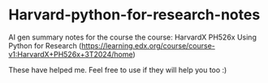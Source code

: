 # Harvard-python-for-research-notes
AI gen summary notes for the course the course: HarvardX PH526x Using Python for Research (https://learning.edx.org/course/course-v1:HarvardX+PH526x+3T2024/home)

These have helped me. Feel free to use if they will help you too :)

